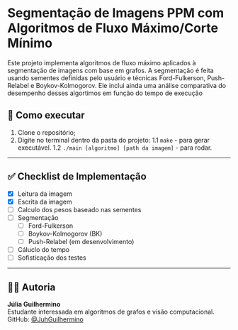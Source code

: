 # Segmentação de Imagens PPM com Algoritmos de Fluxo Máximo/Corte Mínimo

Este projeto implementa algoritmos de fluxo máximo aplicados à segmentação de imagens com base em grafos. A segmentação é feita usando sementes definidas pelo usuário e técnicas  Ford-Fulkerson, Push-Relabel e Boykov-Kolmogorov. Ele inclui ainda uma análise comparativa do desempenho desses algortimos em função do tempo de execução

## 🚀 Como executar

1. Clone o repositório;
2. Digite no terminal dentro da pasta do projeto:
    1.1 `make` - para gerar executável.
    1.2 `./main [algoritmo] [path da imagem]` - para rodar.

---

## ✅ Checklist de Implementação

- [x] Leitura da imagem
- [x] Escrita da imagem
- [ ] Calculo dos pesos baseado nas sementes
- [ ] Segmentação
    - [ ] Ford-Fulkerson
    - [ ] Boykov-Kolmogorov (BK)
    - [ ] Push-Relabel (em desenvolvimento)
- [ ] Cáluclo do tempo
- [ ] Sofisticação dos testes

---

## 👩‍💻 Autoria

 **Júlia Guilhermino**  
Estudante interessada em algoritmos de grafos e visão computacional.  
GitHub: [@JuhGuilhermino](https://github.com/JuhGuilhermino)





